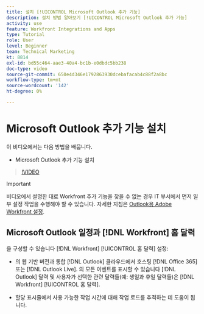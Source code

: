 ```yaml
---
title: 설치 [!UICONTROL Microsoft Outlook 추가 기능]
description: 설치 방법 알아보기 [!UICONTROL Microsoft Outlook 추가 기능]
activity: use
feature: Workfront Integrations and Apps
type: Tutorial
role: User
level: Beginner
team: Technical Marketing
kt: 8814
exl-id: bd55c464-aae3-40a4-bc1b-e0dbdc5bb238
doc-type: video
source-git-commit: 650e4d346e1792863930dcebafacab4c88f2a8bc
workflow-type: tm+mt
source-wordcount: '142'
ht-degree: 0%

---
```


# Microsoft Outlook 추가 기능 설치

이 비디오에서는 다음 방법을 배웁니다.

* Microsoft Outlook 추가 기능 설치

>[!VIDEO](https://video.tv.adobe.com/v/335115/?quality=12&learn=on)

>[!IMPORTANT]
>
>비디오에서 설명한 대로 Workfront 추가 기능을 찾을 수 없는 경우 IT 부서에서 먼저 일부 설정 작업을 수행해야 할 수 있습니다. 자세한 지침은 [Outlook용 Adobe Workfront 설정](https://experienceleague.adobe.com/docs/workfront/using/adobe-workfront-integrations/workfront-for-outlook/set-up-workfront-for-outlook.html).

## Microsoft Outlook 일정과 [!DNL Workfront] 홈 달력

을 구성할 수 있습니다 [!DNL Workfront] [!UICONTROL 홈 달력] 설정:

* 의 웹 기반 버전과 통합 [!DNL Outlook] 클라우드에서 호스팅 [!DNL Office 365] 또는 [!DNL Outlook Live]. 의 모든 이벤트를 표시할 수 있습니다 [!DNL Outlook] 달력 및 사용자가 선택한 관련 달력들(예: 생일과 휴일 달력들)은 [!DNL Workfront] [!UICONTROL 홈 달력].

* 할당 표시줄에서 사용 가능한 작업 시간에 대해 작업 로드를 추적하는 데 도움이 됩니다.
